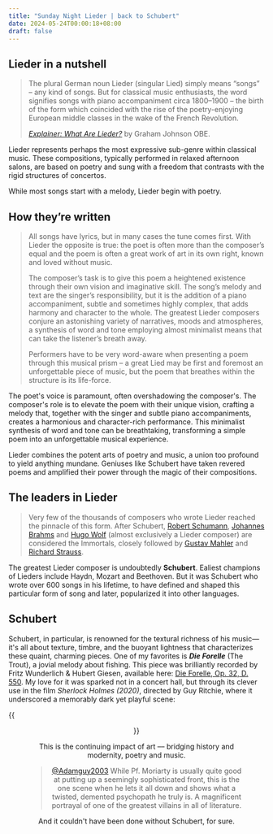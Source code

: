 ```yaml
---
title: "Sunday Night Lieder | back to Schubert"
date: 2024-05-24T00:00:18+08:00
draft: false
---
```


##  Lieder in a nutshell

> The plural German noun Lieder (singular Lied) simply means “songs” – any kind of songs. But for classical music enthusiasts, the word signifies songs with piano accompaniment circa 1800–1900 – the birth of the form which coincided with the rise of the poetry-enjoying European middle classes in the wake of the French Revolution.
>
> *[Explainer: What Are Lieder?](https://finearts-music.unimelb.edu.au/about-us/news/explainer-what-are-lieder)* by Graham Johnson OBE.

Lieder represents perhaps the most expressive sub-genre within classical music. These compositions, typically performed in relaxed afternoon salons, are based on poetry and sung with a freedom that contrasts with the rigid structures of concertos.

While most songs start with a melody, Lieder begin with poetry. 

## How they’re written

> All songs have lyrics, but in many cases the tune comes first. With Lieder the opposite is true: the poet is often more than the composer’s equal and the poem is often a great work of art in its own right, known and loved without music.
>
> The composer’s task is to give this poem a heightened existence through their own vision and imaginative skill. The song’s melody and text are the singer’s responsibility, but it is the addition of a piano accompaniment, subtle and sometimes highly complex, that adds harmony and character to the whole. The greatest Lieder composers conjure an astonishing variety of narratives, moods and atmospheres, a synthesis of word and tone employing almost minimalist means that can take the listener’s breath away.
>
> Performers have to be very word-aware when presenting a poem through this musical prism – a great Lied may be first and foremost an unforgettable piece of music, but the poem that breathes within the structure is its life-force.

The poet's voice is paramount, often overshadowing the composer's. The composer's role is to elevate the poem with their unique vision, crafting a melody that, together with the singer and subtle piano accompaniments, creates a harmonious and character-rich performance. This minimalist synthesis of word and tone can be breathtaking, transforming a simple poem into an unforgettable musical experience.

Lieder combines the potent arts of poetry and music, a union too profound to yield anything mundane. Geniuses like Schubert have taken revered poems and amplified their power through the magic of their compositions.

## The leaders in Lieder

> Very few of the thousands of composers who wrote Lieder reached the pinnacle of this form. After Schubert, [Robert Schumann](https://en.wikipedia.org/wiki/Robert_Schumann), [Johannes Brahms](https://en.wikipedia.org/wiki/Johannes_Brahms) and [Hugo Wolf](https://en.wikipedia.org/wiki/Hugo_Wolf) (almost exclusively a Lieder composer) are considered the Immortals, closely followed by [Gustav Mahler](https://en.wikipedia.org/wiki/Gustav_Mahler) and [Richard Strauss](https://en.wikipedia.org/wiki/Richard_Strauss).

The greatest Lieder composer is undoubtedly **Schubert**. Ealiest champions of Lieders include Haydn, Mozart and Beethoven. But it was Schubert who wrote over 600 songs in his lifetime, to have defined and shaped this particular form of song and later, popularized it into other languages.

## Schubert

Schubert, in particular, is renowned for the textural richness of his music—it's all about texture, timbre, and the buoyant lightness that characterizes these quaint, charming pieces. One of my favorites is ***Die Forelle*** (The Trout), a jovial melody about fishing. This piece was brilliantly recorded by Fritz Wunderlich & Hubert Giesen, available here: [Die Forelle, Op. 32, D. 550](https://music.apple.com/cn/album/die-forelle-op-32-d-550/1452659388?i=1452659560&l=en-GB). My love for it was sparked not in a concert hall, but through its clever use in the film *Sherlock Holmes (2020)*, directed by Guy Ritchie, where it underscored a memorably dark yet playful scene:

{{<figure align="center" src="/who_do_we_blame/die_forelle.jpeg" caption="In a haunting scene from *Sherlock Holmes (2020)*, directed by Guy Ritchie, the nefarious Professor Moriarty captures Holmes and suspends him from a hook, inflicting pain on his greatest adversary. As Moriarty revels in the torture, he sang along Schubert's 'Die Forelle,' highlighting the juxtaposition of beauty and brutality, and a play with word. Witness this powerful moment where classical music meets cinematic artistry. Watch the clip [here](https://youtu.be/ppccrPqOqHI?si=V3ZN1hDntOAl9eE8).">}}

This is the continuing impact of art –– bridging history and modernity, poetry and music.

> [@Adamguy2003](https://www.youtube.com/@Adamguy2003) While Pf. Moriarty is usually quite good at putting up a seemingly sophisticated front, this is the one scene when he lets it all down and shows what a twisted, demented psychopath he truly is. A magnificent portrayal of one of the greatest villains in all of literature.

And it couldn't have been done without Schubert, for sure.
